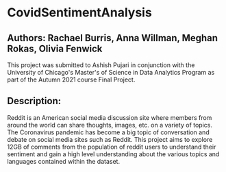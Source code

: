 # CovidSentimentAnalysis

## Authors: Rachael Burris, Anna Willman, Meghan Rokas, Olivia Fenwick

This project was submitted to Ashish Pujari in conjunction with the University of Chicago's Master's of Science in Data Analytics Program as part of the Autumn 2021 course Final Project.

## Description:

Reddit is an American social media discussion site where members from around the world can share thoughts, images, etc. on a variety of topics. The Coronavirus pandemic has become a big topic of conversation and debate on social media sites such as Reddit. This project aims to explore  12GB of comments from the population of reddit users to understand their sentiment and gain a high level understanding about the various topics and languages contained within the dataset.


